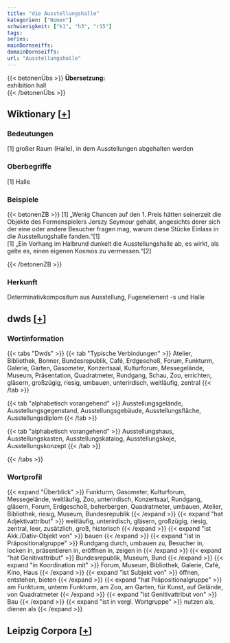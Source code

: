 ```yaml
---
title: "die Ausstellungshalle"
kategorien: ["Nomen"]
schwierigkeit: ["k1", "h3", "r15"]
tags:
series:
mainDornseiffs:
domainDornseiffs:
url: "Ausstellungshalle"
---
```


{{< betonenÜbs >}}
**Übersetzung:**  
exhibition hall  
{{< /betonenÜbs >}}

## Wiktionary [[+](https://de.wiktionary.org/wiki/Ausstellungshalle)]

### Bedeutungen
[1] großer Raum (Halle), in dem Ausstellungen abgehalten werden  

### Oberbegriffe
[1] Halle  

### Beispiele
{{< betonenZB >}}
[1] „Wenig Chancen auf den 1. Preis hätten seinerzeit die Objekte des Formenspielers Jerszy Seymour gehabt, angesichts derer sich der eine oder andere Besucher fragen mag, warum diese Stücke Einlass in die Ausstellungshalle fanden.“[1]  
[1] „Ein Vorhang im Halbrund dunkelt die Ausstellungshalle ab, es wirkt, als gelte es, einen eigenen Kosmos zu vermessen.“[2]  

{{< /betonenZB >}}
### Herkunft
Determinativkompositum aus Ausstellung, Fugenelement -s und Halle  



## dwds [[+](https://www.dwds.de/wb/Ausstellungshalle)]

### Wortinformation
{{< tabs "Dwds" >}}
{{< tab "Typische Verbindungen" >}}
Atelier, Bibliothek, Bonner, Bundesrepublik, Café, Erdgeschoß, Forum, Funkturm, Galerie, Garten, Gasometer, Konzertsaal, Kulturforum, Messegelände, Museum, Präsentation, Quadratmeter, Rundgang, Schau, Zoo, errichten, gläsern, großzügig, riesig, umbauen, unterirdisch, weitläufig, zentral
{{< /tab >}}

{{< tab "alphabetisch vorangehend" >}}
Ausstellungsgelände, Ausstellungsgegenstand, Ausstellungsgebäude, Ausstellungsfläche, Ausstellungsdiplom
{{< /tab >}}

{{< tab "alphabetisch vorangehend" >}}
Ausstellungshaus, Ausstellungskasten, Ausstellungskatalog, Ausstellungskoje, Ausstellungskonzept
{{< /tab >}}

{{< /tabs >}}

### Wortprofil
{{< expand "Überblick" >}} Funkturm, Gasometer, Kulturforum, Messegelände, weitläufig, Zoo, unterirdisch, Konzertsaal, Rundgang, gläsern, Forum, Erdgeschoß, beherbergen, Quadratmeter, umbauen, Atelier, Bibliothek, riesig, Museum, Bundesrepublik {{< /expand >}}
{{< expand "hat Adjektivattribut" >}} weitläufig, unterirdisch, gläsern, großzügig, riesig, zentral, leer, zusätzlich, groß, historisch {{< /expand >}}
{{< expand "ist Akk./Dativ-Objekt von" >}} bauen {{< /expand >}}
{{< expand "ist in Präpositionalgruppe" >}} Rundgang durch, umbauen zu, Besucher in, locken in, präsentieren in, eröffnen in, zeigen in {{< /expand >}}
{{< expand "hat Genitivattribut" >}} Bundesrepublik, Museum, Bund {{< /expand >}}
{{< expand "in Koordination mit" >}} Forum, Museum, Bibliothek, Galerie, Café, Kino, Haus {{< /expand >}}
{{< expand "ist Subjekt von" >}} öffnen, entstehen, bieten {{< /expand >}}
{{< expand "hat Präpositionalgruppe" >}} am Funkturm, unterm Funkturm, am Zoo, am Garten, für Kunst, auf Gelände, von Quadratmeter {{< /expand >}}
{{< expand "ist Genitivattribut von" >}} Bau {{< /expand >}}
{{< expand "ist in vergl. Wortgruppe" >}} nutzen als, dienen als {{< /expand >}}

## Leipzig Corpora [[+](https://corpora.uni-leipzig.de/en/res?word=Ausstellungshalle&corpusId=deu_newscrawl-public_2018)]

